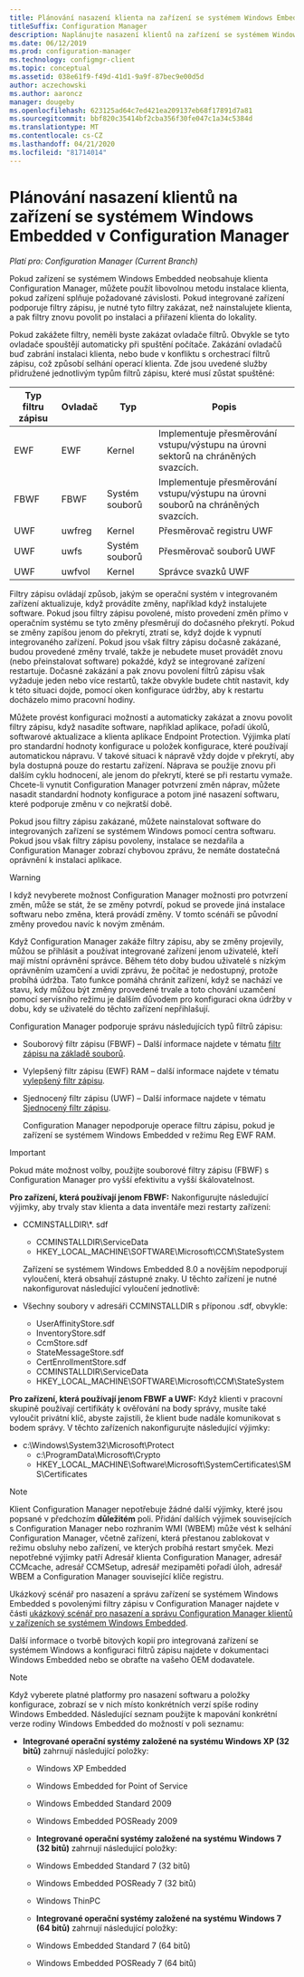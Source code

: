 ```yaml
---
title: Plánování nasazení klienta na zařízení se systémem Windows Embedded
titleSuffix: Configuration Manager
description: Naplánujte nasazení klientů na zařízení se systémem Windows Embedded v Configuration Manager.
ms.date: 06/12/2019
ms.prod: configuration-manager
ms.technology: configmgr-client
ms.topic: conceptual
ms.assetid: 038e61f9-f49d-41d1-9a9f-87bec9e00d5d
author: aczechowski
ms.author: aaroncz
manager: dougeby
ms.openlocfilehash: 623125ad64c7ed421ea209137eb68f17891d7a81
ms.sourcegitcommit: bbf820c35414bf2cba356f30fe047c1a34c5384d
ms.translationtype: MT
ms.contentlocale: cs-CZ
ms.lasthandoff: 04/21/2020
ms.locfileid: "81714014"
---
```

# <a name="planning-for-client-deployment-to-windows-embedded-devices-in-configuration-manager"></a>Plánování nasazení klientů na zařízení se systémem Windows Embedded v Configuration Manager

*Platí pro: Configuration Manager (Current Branch)*

<a name="BKMK_DeployClientEmbedded"></a>Pokud zařízení se systémem Windows Embedded neobsahuje klienta Configuration Manager, můžete použít libovolnou metodu instalace klienta, pokud zařízení splňuje požadované závislosti. Pokud integrované zařízení podporuje filtry zápisu, je nutné tyto filtry zakázat, než nainstalujete klienta, a pak filtry znovu povolit po instalaci a přiřazení klienta do lokality.  

 Pokud zakážete filtry, neměli byste zakázat ovladače filtrů. Obvykle se tyto ovladače spouštějí automaticky při spuštění počítače. Zakázání ovladačů buď zabrání instalaci klienta, nebo bude v konfliktu s orchestrací filtrů zápisu, což způsobí selhání operací klienta. Zde jsou uvedené služby přidružené jednotlivým typům filtrů zápisu, které musí zůstat spuštěné:  

|Typ filtru zápisu|Ovladač|Typ|Popis|  
|-----------------------|------------|----------|-----------------|  
|EWF|EWF|Kernel|Implementuje přesměrování vstupu/výstupu na úrovni sektorů na chráněných svazcích.|  
|FBWF|FBWF|Systém souborů|Implementuje přesměrování vstupu/výstupu na úrovni souborů na chráněných svazcích.|  
|UWF|uwfreg|Kernel|Přesměrovač registru UWF|  
|UWF|uwfs|Systém souborů|Přesměrovač souborů UWF|  
|UWF|uwfvol|Kernel|Správce svazků UWF|  

 Filtry zápisu ovládají způsob, jakým se operační systém v integrovaném zařízení aktualizuje, když provádíte změny, například když instalujete software. Pokud jsou filtry zápisu povolené, místo provedení změn přímo v operačním systému se tyto změny přesměrují do dočasného překrytí. Pokud se změny zapíšou jenom do překrytí, ztratí se, když dojde k vypnutí integrovaného zařízení. Pokud jsou však filtry zápisu dočasně zakázané, budou provedené změny trvalé, takže je nebudete muset provádět znovu (nebo přeinstalovat software) pokaždé, když se integrované zařízení restartuje. Dočasné zakázání a pak znovu povolení filtrů zápisu však vyžaduje jeden nebo více restartů, takže obvykle budete chtít nastavit, kdy k této situaci dojde, pomocí oken konfigurace údržby, aby k restartu docházelo mimo pracovní hodiny.  

 Můžete provést konfiguraci možností a automaticky zakázat a znovu povolit filtry zápisu, když nasadíte software, například aplikace, pořadí úkolů, softwarové aktualizace a klienta aplikace Endpoint Protection. Výjimka platí pro standardní hodnoty konfigurace u položek konfigurace, které používají automatickou nápravu. V takové situaci k nápravě vždy dojde v překrytí, aby byla dostupná pouze do restartu zařízení. Náprava se použije znovu při dalším cyklu hodnocení, ale jenom do překrytí, které se při restartu vymaže. Chcete-li vynutit Configuration Manager potvrzení změn náprav, můžete nasadit standardní hodnoty konfigurace a potom jiné nasazení softwaru, které podporuje změnu v co nejkratší době.  

 Pokud jsou filtry zápisu zakázané, můžete nainstalovat software do integrovaných zařízení se systémem Windows pomocí centra softwaru. Pokud jsou však filtry zápisu povoleny, instalace se nezdařila a Configuration Manager zobrazí chybovou zprávu, že nemáte dostatečná oprávnění k instalaci aplikace.  

> [!WARNING]  
>  I když nevyberete možnost Configuration Manager možnosti pro potvrzení změn, může se stát, že se změny potvrdí, pokud se provede jiná instalace softwaru nebo změna, která provádí změny. V tomto scénáři se původní změny provedou navíc k novým změnám.  

 Když Configuration Manager zakáže filtry zápisu, aby se změny projevily, můžou se přihlásit a používat integrované zařízení jenom uživatelé, kteří mají místní oprávnění správce. Během této doby budou uživatelé s nízkým oprávněním uzamčení a uvidí zprávu, že počítač je nedostupný, protože probíhá údržba. Tato funkce pomáhá chránit zařízení, když se nachází ve stavu, kdy můžou být změny provedené trvale a toto chování uzamčení pomocí servisního režimu je dalším důvodem pro konfiguraci okna údržby v dobu, kdy se uživatelé do těchto zařízení nepřihlašují.  

 Configuration Manager podporuje správu následujících typů filtrů zápisu:  

- Souborový filtr zápisu (FBWF) – Další informace najdete v tématu [filtr zápisu na základě souborů](https://go.microsoft.com/fwlink/?LinkID=204717).  

- Vylepšený filtr zápisu (EWF) RAM – další informace najdete v tématu [vylepšený filtr zápisu](https://go.microsoft.com/fwlink/?LinkId=204718).  

- Sjednocený filtr zápisu (UWF) – Další informace najdete v tématu [Sjednocený filtr zápisu](https://go.microsoft.com/fwlink/?LinkId=309236).  

  Configuration Manager nepodporuje operace filtru zápisu, pokud je zařízení se systémem Windows Embedded v režimu Reg EWF RAM.  

> [!IMPORTANT]
>  Pokud máte možnost volby, použijte souborové filtry zápisu (FBWF) s Configuration Manager pro vyšší efektivitu a vyšší škálovatelnost.
> 
> **Pro zařízení, která používají jenom FBWF:** Nakonfigurujte následující výjimky, aby trvaly stav klienta a data inventáře mezi restarty zařízení:  
> 
> - CCMINSTALLDIR\\*. sdf  
>   -   CCMINSTALLDIR\ServiceData  
>   -   HKEY_LOCAL_MACHINE\SOFTWARE\Microsoft\CCM\StateSystem  
> 
>   Zařízení se systémem Windows Embedded 8.0 a novějším nepodporují vyloučení, která obsahují zástupné znaky. U těchto zařízení je nutné nakonfigurovat následující vyloučení jednotlivě:  
> 
> - Všechny soubory v adresáři CCMINSTALLDIR s příponou .sdf, obvykle:  
> 
>   -   UserAffinityStore.sdf  
>   -   InventoryStore.sdf  
>   -   CcmStore.sdf  
>   -   StateMessageStore.sdf  
>   -   CertEnrollmentStore.sdf  
>   -   CCMINSTALLDIR\ServiceData  
>   -   HKEY_LOCAL_MACHINE\SOFTWARE\Microsoft\CCM\StateSystem  
> 
> **Pro zařízení, která používají jenom FBWF a UWF:** Když klienti v pracovní skupině používají certifikáty k ověřování na body správy, musíte také vyloučit privátní klíč, abyste zajistili, že klient bude nadále komunikovat s bodem správy. V těchto zařízeních nakonfigurujte následující výjimky:  
> 
> - c:\Windows\System32\Microsoft\Protect  
>   -   c:\ProgramData\Microsoft\Crypto  
>   -   HKEY_LOCAL_MACHINE\Software\Microsoft\SystemCertificates\SMS\Certificates  

> [!NOTE]
> Klient Configuration Manager nepotřebuje žádné další výjimky, které jsou popsané v předchozím **důležitém** poli. Přidání dalších výjimek souvisejících s Configuration Manager nebo rozhraním WMI (WBEM) může vést k selhání Configuration Manager, včetně zařízení, která přestanou zablokovat v režimu obsluhy nebo zařízení, ve kterých probíhá restart smyček. Mezi nepotřebné výjimky patří Adresář klienta Configuration Manager, adresář CCMcache, adresář CCMSetup, adresář mezipaměti pořadí úloh, adresář WBEM a Configuration Manager související klíče registru.

 Ukázkový scénář pro nasazení a správu zařízení se systémem Windows Embedded s povolenými filtry zápisu v Configuration Manager najdete v části [ukázkový scénář pro nasazení a správu Configuration Manager klientů v zařízeních se systémem Windows Embedded](../../../../core/clients/deploy/example-scenario-for-deploying-and-managing-clients-on-windows-embedded-devices.md).  

 Další informace o tvorbě bitových kopií pro integrovaná zařízení se systémem Windows a konfiguraci filtrů zápisu najdete v dokumentaci Windows Embedded nebo se obraťte na vašeho OEM dodavatele.  

> [!NOTE]
>  Když vyberete platné platformy pro nasazení softwaru a položky konfigurace, zobrazí se v nich místo konkrétních verzí spíše rodiny Windows Embedded. Následující seznam použijte k mapování konkrétní verze rodiny Windows Embedded do možností v poli seznamu:  
> 
> - **Integrované operační systémy založené na systému Windows XP (32 bitů)** zahrnují následující položky:  
> 
>   -   Windows XP Embedded  
>   -   Windows Embedded for Point of Service  
>   -   Windows Embedded Standard 2009  
>   -   Windows Embedded POSReady 2009  
>   -   **Integrované operační systémy založené na systému Windows 7 (32 bitů)** zahrnují následující položky:  
> 
>   -   Windows Embedded Standard 7 (32 bitů)  
>   -   Windows Embedded POSReady 7 (32 bitů)  
>   -   Windows ThinPC  
>   -   **Integrované operační systémy založené na systému Windows 7 (64 bitů)** zahrnují následující položky:  
> 
>   -   Windows Embedded Standard 7 (64 bitů)  
>   -   Windows Embedded POSReady 7 (64 bitů)
